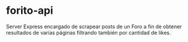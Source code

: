 # forito-api
Server Express encargado de scrapear posts de un Foro a fin de obtener resultados de varias páginas filtrando también  por cantidad de likes.
